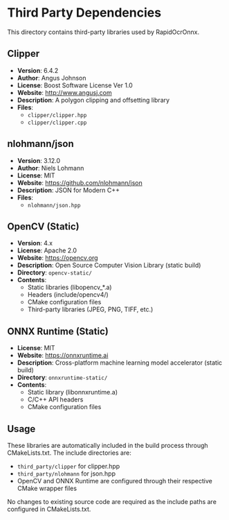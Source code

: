 # Third Party Dependencies

This directory contains third-party libraries used by RapidOcrOnnx.

## Clipper
- **Version**: 6.4.2
- **Author**: Angus Johnson
- **License**: Boost Software License Ver 1.0
- **Website**: http://www.angusj.com
- **Description**: A polygon clipping and offsetting library
- **Files**: 
  - `clipper/clipper.hpp`
  - `clipper/clipper.cpp`

## nlohmann/json
- **Version**: 3.12.0
- **Author**: Niels Lohmann
- **License**: MIT
- **Website**: https://github.com/nlohmann/json
- **Description**: JSON for Modern C++
- **Files**: 
  - `nlohmann/json.hpp`

## OpenCV (Static)
- **Version**: 4.x
- **License**: Apache 2.0
- **Website**: https://opencv.org
- **Description**: Open Source Computer Vision Library (static build)
- **Directory**: `opencv-static/`
- **Contents**:
  - Static libraries (libopencv_*.a)
  - Headers (include/opencv4/)
  - CMake configuration files
  - Third-party libraries (JPEG, PNG, TIFF, etc.)

## ONNX Runtime (Static)
- **License**: MIT
- **Website**: https://onnxruntime.ai
- **Description**: Cross-platform machine learning model accelerator (static build)
- **Directory**: `onnxruntime-static/`
- **Contents**:
  - Static library (libonnxruntime.a)
  - C/C++ API headers
  - CMake configuration files

## Usage

These libraries are automatically included in the build process through CMakeLists.txt. The include directories are:
- `third_party/clipper` for clipper.hpp
- `third_party/nlohmann` for json.hpp
- OpenCV and ONNX Runtime are configured through their respective CMake wrapper files

No changes to existing source code are required as the include paths are configured in CMakeLists.txt.
